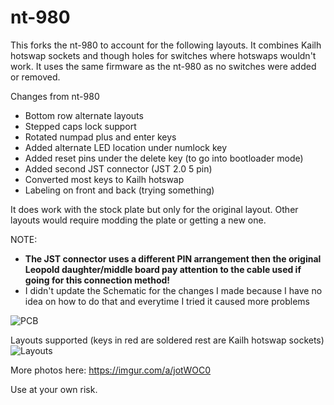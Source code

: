 # nt-980

This forks the nt-980 to account for the following layouts.  It combines Kailh hotswap sockets and though holes for switches where hotswaps wouldn't work.  It uses the same firmware as the nt-980 as no switches were added or removed.

Changes from nt-980
* Bottom row alternate layouts
* Stepped caps lock support
* Rotated numpad plus and enter keys
* Added alternate LED location under numlock key
* Added reset pins under the delete key (to go into bootloader mode)
* Added second JST connector (JST 2.0 5 pin)
* Converted most keys to Kailh hotswap
* Labeling on front and back (trying something)

It does work with the stock plate but only for the original layout.  Other layouts would require modding the plate or getting a new one.

NOTE: 
* **The JST connector uses a different PIN arrangement then the original Leopold daughter/middle board pay attention to the cable used if going for this connection method!**
* I didn't update the Schematic for the changes I made because I have no idea on how to do that and everytime I tried it caused more problems

![PCB](https://i.imgur.com/qRTXp2R.png)

Layouts supported (keys in red are soldered rest are Kailh hotswap sockets)
![Layouts](https://i.imgur.com/V9WHENf.png)

More photos here: https://imgur.com/a/jotWOC0

Use at your own risk.



